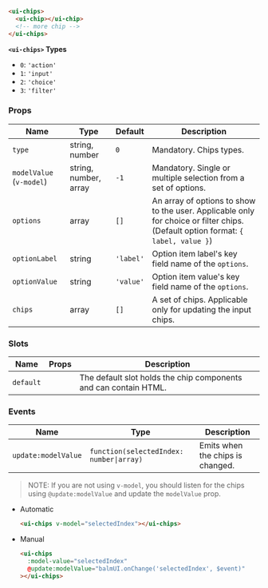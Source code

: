 ```html
<ui-chips>
  <ui-chip></ui-chip>
  <!-- more chip -->
</ui-chips>
```

**`<ui-chips>` Types**

- `0`: `'action'`
- `1`: `'input'`
- `2`: `'choice'`
- `3`: `'filter'`

### Props

| Name                     | Type                  | Default   | Description                                                                                                                      |
| ------------------------ | --------------------- | --------- | -------------------------------------------------------------------------------------------------------------------------------- |
| `type`                   | string, number        | `0`       | Mandatory. Chips types.                                                                                                          |
| `modelValue` (`v-model`) | string, number, array | `-1`      | Mandatory. Single or multiple selection from a set of options.                                                                   |
| `options`                | array                 | `[]`      | An array of options to show to the user. Applicable only for choice or filter chips. (Default option format: `{ label, value }`) |
| `optionLabel`            | string                | `'label'` | Option item label's key field name of the `options`.                                                                             |
| `optionValue`            | string                | `'value'` | Option item value's key field name of the `options`.                                                                             |
| `chips`                  | array                 | `[]`      | A set of chips. Applicable only for updating the input chips.                                                                    |

### Slots

| Name      | Props | Description                                                      |
| --------- | ----- | ---------------------------------------------------------------- |
| `default` |       | The default slot holds the chip components and can contain HTML. |

### Events

| Name                | Type                                     | Description                      |
| ------------------- | ---------------------------------------- | -------------------------------- |
| `update:modelValue` | `function(selectedIndex: number\|array)` | Emits when the chips is changed. |

> NOTE: If you are not using `v-model`, you should listen for the chips using `@update:modelValue` and update the `modelValue` prop.

- Automatic

  ```html
  <ui-chips v-model="selectedIndex"></ui-chips>
  ```

- Manual

  ```html
  <ui-chips
    :model-value="selectedIndex"
    @update:modelValue="balmUI.onChange('selectedIndex', $event)"
  ></ui-chips>
  ```

